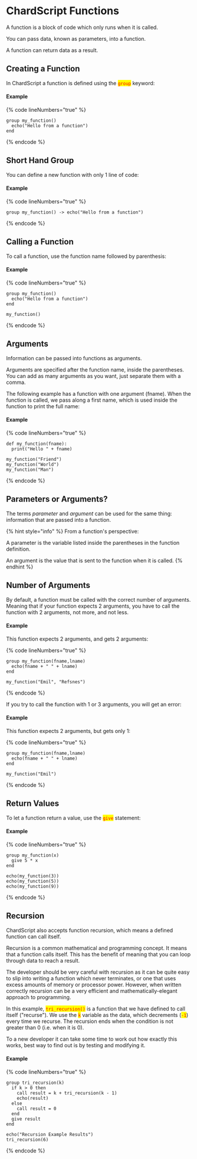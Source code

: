 # ChardScript Functions

A function is a block of code which only runs when it is called.

You can pass data, known as parameters, into a function.

A function can return data as a result.

## Creating a Function

In ChardScript a function is defined using the <mark style="color:red;">`group`</mark> keyword:

#### Example

{% code lineNumbers="true" %}
```renpy
group my_function()
  echo("Hello from a function")
end
```
{% endcode %}

## Short Hand Group

You can define a new function with only 1 line of code:

#### Example

{% code lineNumbers="true" %}
```renpy
group my_function() -> echo("Hello from a function")
```
{% endcode %}

## Calling a Function

To call a function, use the function name followed by parenthesis:

#### Example

{% code lineNumbers="true" %}
```renpy
group my_function()
  echo("Hello from a function")
end

my_function()
```
{% endcode %}

## Arguments

Information can be passed into functions as arguments.

Arguments are specified after the function name, inside the parentheses. You can add as many arguments as you want, just separate them with a comma.

The following example has a function with one argument (fname). When the function is called, we pass along a first name, which is used inside the function to print the full name:

#### Example

{% code lineNumbers="true" %}
```renpy
def my_function(fname):
  print("Hello " + fname)

my_function("Friend")
my_function("World")
my_function("Man")
```
{% endcode %}

## Parameters or Arguments?

The terms _parameter_ and _argument_ can be used for the same thing: information that are passed into a function.

{% hint style="info" %}
From a function's perspective:

A parameter is the variable listed inside the parentheses in the function definition.

An argument is the value that is sent to the function when it is called.
{% endhint %}

## Number of Arguments

By default, a function must be called with the correct number of arguments. Meaning that if your function expects 2 arguments, you have to call the function with 2 arguments, not more, and not less.

#### Example

This function expects 2 arguments, and gets 2 arguments:

{% code lineNumbers="true" %}
```renpy
group my_function(fname,lname)
  echo(fname + " " + lname)
end

my_function("Emil", "Refsnes")
```
{% endcode %}

If you try to call the function with 1 or 3 arguments, you will get an error:

#### Example

This function expects 2 arguments, but gets only 1:

{% code lineNumbers="true" %}
```renpy
group my_function(fname,lname)
  echo(fname + " " + lname)
end

my_function("Emil")
```
{% endcode %}

## Return Values

To let a function return a value, use the <mark style="color:red;">`give`</mark> statement:

#### Example

{% code lineNumbers="true" %}
```renpy
group my_function(x)
  give 5 * x
end

echo(my_function(3))
echo(my_function(5))
echo(my_function(9))
```
{% endcode %}

## Recursion

ChardScript also accepts function recursion, which means a defined function can call itself.

Recursion is a common mathematical and programming concept. It means that a function calls itself. This has the benefit of meaning that you can loop through data to reach a result.

The developer should be very careful with recursion as it can be quite easy to slip into writing a function which never terminates, or one that uses excess amounts of memory or processor power. However, when written correctly recursion can be a very efficient and mathematically-elegant approach to programming.

In this example, <mark style="color:red;">`tri_recursion()`</mark> is a function that we have defined to call itself ("recurse"). We use the <mark style="color:red;">`k`</mark> variable as the data, which decrements (<mark style="color:red;">`-1`</mark>) every time we recurse. The recursion ends when the condition is not greater than 0 (i.e. when it is 0).

To a new developer it can take some time to work out how exactly this works, best way to find out is by testing and modifying it.

#### Example

{% code lineNumbers="true" %}
```renpy
group tri_recursion(k)
  if k > 0 then
    call result = k + tri_recursion(k - 1)
    echo(result)
  else
    call result = 0
  end
  give result
end

echo("Recursion Example Results")
tri_recursion(6)
```
{% endcode %}
